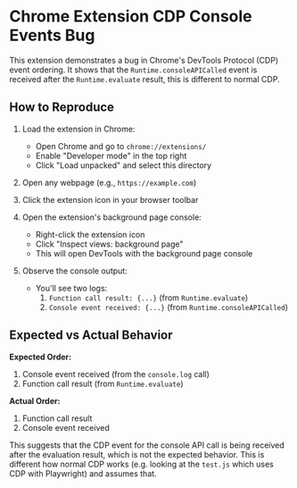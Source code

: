 # Chrome Extension CDP Console Events Bug

This extension demonstrates a bug in Chrome's DevTools Protocol (CDP) event ordering. It shows that the `Runtime.consoleAPICalled` event is received after the `Runtime.evaluate` result, this is different to normal CDP.

## How to Reproduce

1. Load the extension in Chrome:
   - Open Chrome and go to `chrome://extensions/`
   - Enable "Developer mode" in the top right
   - Click "Load unpacked" and select this directory

2. Open any webpage (e.g., `https://example.com`)

3. Click the extension icon in your browser toolbar

4. Open the extension's background page console:
   - Right-click the extension icon
   - Click "Inspect views: background page"
   - This will open DevTools with the background page console

5. Observe the console output:
   - You'll see two logs:
     1. `Function call result: {...}` (from `Runtime.evaluate`)
     2. `Console event received: {...}` (from `Runtime.consoleAPICalled`)

## Expected vs Actual Behavior

**Expected Order:**
1. Console event received (from the `console.log` call)
2. Function call result (from `Runtime.evaluate`)

**Actual Order:**
1. Function call result
2. Console event received

This suggests that the CDP event for the console API call is being received after the evaluation result, which is not the expected behavior. This is different how normal CDP works (e.g. looking at the `test.js` which uses CDP with Playwright) and assumes that.

